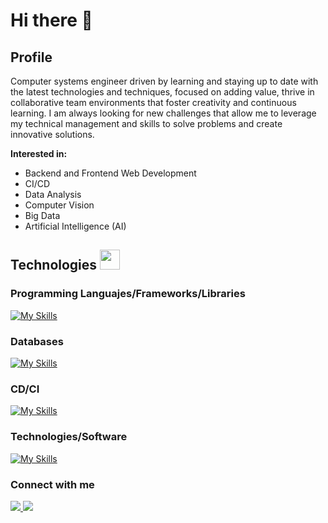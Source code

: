 # Hi there 👋

## Profile
<!-- ![](https://arturssmirnovs.github.io/github-profile-readme-generator/images/banner.png) -->
Computer systems engineer driven by learning and staying up to date with the latest technologies and techniques, focused on adding value, thrive in collaborative team environments that foster creativity and continuous learning. I am always looking for new challenges that allow me to leverage my technical management and skills to solve problems and create innovative solutions.

**Interested in:**
- Backend and Frontend Web Development
- CI/CD
- Data Analysis
- Computer Vision
- Big Data
- Artificial Intelligence (AI)

## Technologies <img src = "https://media2.giphy.com/media/QssGEmpkyEOhBCb7e1/giphy.gif?cid=ecf05e47a0n3gi1bfqntqmob8g9aid1oyj2wr3ds3mg700bl&rid=giphy.gif" width = 32px>

### Programming Languajes/Frameworks/Libraries
[![My Skills](https://skillicons.dev/icons?i=js,nodejs,py,django,java,maven,html,css,c,cpp,cs,bootstrap,npm,opencv,tensorflow,sklearn,vue,vuetify,matlab,arduino,bash,jquery)](https://skillicons.dev)

### Databases
[![My Skills](https://skillicons.dev/icons?i=postgresql,mysql)](https://skillicons.dev)

### CD/CI
[![My Skills](https://skillicons.dev/icons?i=git,github,gitlab,githubactions,docker,kubernetes,jenkins)](https://skillicons.dev)

### Technologies/Software
[![My Skills](https://skillicons.dev/icons?i=windows,linux,apple,vscode,anaconda,figma,grafana,prometheus,eclipse,idea,notion,selenium,latex,md)](https://skillicons.dev)

<!-- it will be added when I have more experrience using Github -->
<!--
[![Top Langs](https://github-readme-stats.vercel.app/api/top-langs/?username=leonardo5456&layout=compact)](https://github.com/leonardo5456/github-readme-stats)
-->


### Connect with me
<p align="left">
  <a href="www.linkedin.com/in/leonardo-juarezmorales">
    <img src="https://skillicons.dev/icons?i=linkedin"/>
  </a>
  <a href="mailto:l.juarezmorales99@gmail.com">
    <img src="https://skillicons.dev/icons?i=gmail"/>
  </a>
</p>
